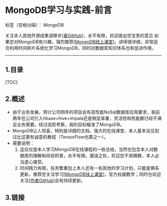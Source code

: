 ﻿# MongoDB学习与实践-前言

标签（空格分隔）： MongoDB 

 关注本人其他开源成果请移步[[者GitHub]][1]，水平有限，欢迎提出您宝贵的意见
 如果您对MongoDB有兴趣，强烈推荐[[MongoDB线上课堂]][2]，讲得很详细，非常适合利用时间碎片系统化学习MongoDB，同时对数据库知识体系也有促进作用。

---
## 1.目录
[TOC]

## 2.概述
* 由于业务发展，预计公司明年的项目会有高性能NoSql数据库应用要求，我前两年在公司引入hbase+hive+impala还是稍显笨重，灵活性和性能都已经不满足业务需要。经过选型考察，我的目标瞄准了MongoDB。
* MongoDB让人惊喜，特别是详细的文档，强大的在线课堂，本人基本没见到过比这更有诚意的教程（TensorFlow也算之一）。
 * 需要说明：
    1. 这仅仅是本人学习MongoDB在线课程的一些总结，当然也包含本人对数据库的理解和经验积累，水平有限。漏误之处，欢迎您不吝赐教，本人必当虚心接受。
    2. 时间精力有限，任务繁重加上本人还有一些其他的学习计划，只能是佛系更新，推荐您关注学习[[MongoDB线上课堂]][2]，官方权威教学；同时也欢迎关注[[作者GitHub]][1]会有持续更新。

## 3.链接

  [1]: https://github.com/asan3524
  [2]: https://university.mongodb.com